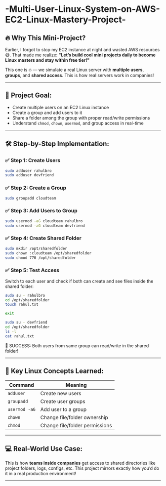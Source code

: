 # -Multi-User-Linux-System-on-AWS-EC2-Linux-Mastery-Project-



## 🔥 Why This Mini-Project?
Earlier, I forgot to stop my EC2 instance at night and wasted AWS resources 😅. That made me realize: **"Let’s build cool mini projects daily to become Linux masters and stay within free tier!"**

This one is 🔥 — we simulate a real Linux server with **multiple users**, **groups**, and **shared access**. This is how real servers work in companies!

---

## 🎯 Project Goal:
- Create multiple users on an EC2 Linux instance
- Create a group and add users to it
- Share a folder among the group with proper read/write permissions
- Understand `chmod`, `chown`, `usermod`, and group access in real-time

---

## 🛠️ Step-by-Step Implementation:

### ✅ Step 1: Create Users
```bash
sudo adduser rahulbro
sudo adduser devfriend
```

### ✅ Step 2: Create a Group
```bash
sudo groupadd cloudteam
```

### ✅ Step 3: Add Users to Group
```bash
sudo usermod -aG cloudteam rahulbro
sudo usermod -aG cloudteam devfriend
```

### ✅ Step 4: Create Shared Folder
```bash
sudo mkdir /opt/sharedfolder
sudo chown :cloudteam /opt/sharedfolder
sudo chmod 770 /opt/sharedfolder
```

### ✅ Step 5: Test Access
Switch to each user and check if both can create and see files inside the shared folder:
```bash
sudo su - rahulbro
cd /opt/sharedfolder
touch rahul.txt

exit

sudo su - devfriend
cd /opt/sharedfolder
ls -l
cat rahul.txt
```

🚀 SUCCESS: Both users from same group can read/write in the shared folder!

---

## 🧠 Key Linux Concepts Learned:
| Command | Meaning |
|--------|---------|
| `adduser` | Create new users |
| `groupadd` | Create user groups |
| `usermod -aG` | Add user to a group |
| `chown` | Change file/folder ownership |
| `chmod` | Change file/folder permissions |

---

## 💻 Real-World Use Case:
This is how **teams inside companies** get access to shared directories like project folders, logs, configs, etc. This project mirrors exactly how you’d do it in a real production environment!

---



